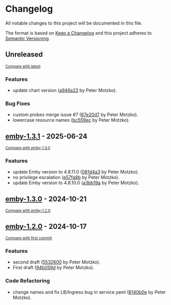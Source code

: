 # Changelog

All notable changes to this project will be documented in this file.

The format is based on [Keep a Changelog](http://keepachangelog.com/en/1.0.0/)
and this project adheres to [Semantic Versioning](http://semver.org/spec/v2.0.0.html).

<!-- insertion marker -->
## Unreleased

<small>[Compare with latest](https://github.com/pmoscode-helm/emby/compare/emby-1.3.1...HEAD)</small>

### Features

- update chart version ([a946a22](https://github.com/pmoscode-helm/emby/commit/a946a223ce3ea0751515386122ad98e13734779a) by Peter Motzko).

### Bug Fixes

- custom probes merge issue #7 ([67e20d7](https://github.com/pmoscode-helm/emby/commit/67e20d7964b222a122bed0fd594b866bdfba4ac0) by Peter Motzko).
- lowercase resource names ([bc559ec](https://github.com/pmoscode-helm/emby/commit/bc559ecf8cfe815d690f922fbe29801c0d9abb00) by Peter Motzko).

<!-- insertion marker -->
## [emby-1.3.1](https://github.com/pmoscode-helm/emby/releases/tag/emby-1.3.1) - 2025-06-24

<small>[Compare with emby-1.3.0](https://github.com/pmoscode-helm/emby/compare/emby-1.3.0...emby-1.3.1)</small>

### Features

- update Emby version to 4.8.11.0 ([081d4a3](https://github.com/pmoscode-helm/emby/commit/081d4a3a9398a5b60f5063bca12a623159604322) by Peter Motzko).
- no privilege escalation ([e57fa8b](https://github.com/pmoscode-helm/emby/commit/e57fa8bf2308932bb884bc7dcf3f9ea1f8edadf8) by Peter Motzko).
- update Emby version to 4.8.10.0 ([a3bb19a](https://github.com/pmoscode-helm/emby/commit/a3bb19a60af62d329b421f143cdbf1fbf27222e7) by Peter Motzko).

## [emby-1.3.0](https://github.com/pmoscode-helm/emby/releases/tag/emby-1.3.0) - 2024-10-21

<small>[Compare with emby-1.2.0](https://github.com/pmoscode-helm/emby/compare/emby-1.2.0...emby-1.3.0)</small>

## [emby-1.2.0](https://github.com/pmoscode-helm/emby/releases/tag/emby-1.2.0) - 2024-10-17

<small>[Compare with first commit](https://github.com/pmoscode-helm/emby/compare/0208f670f330c1b8f9b7a5ce2afeb746dc9fee0a...emby-1.2.0)</small>

### Features

- second draft ([5532600](https://github.com/pmoscode-helm/emby/commit/553260024494b075e0d5a30e96f659426c6f4cca) by Peter Motzko).
- First draft ([94b059d](https://github.com/pmoscode-helm/emby/commit/94b059dbd41d9ba0f47ed663fca1ce123a6fd87c) by Peter Motzko).

### Code Refactoring

- change names and fix LB/Ingress bug in service.yaml ([8140b0e](https://github.com/pmoscode-helm/emby/commit/8140b0ef54e5c0d9c9e8f3359ece9930d3ef670e) by Peter Motzko).

